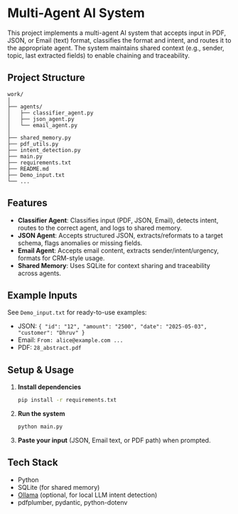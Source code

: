 # Multi-Agent AI System

This project implements a multi-agent AI system that accepts input in PDF, JSON, or Email (text) format, classifies the format and intent, and routes it to the appropriate agent. The system maintains shared context (e.g., sender, topic, last extracted fields) to enable chaining and traceability.

## Project Structure

```
work/
│
├── agents/
│   ├── classifier_agent.py
│   ├── json_agent.py
│   └── email_agent.py
│
├── shared_memory.py
├── pdf_utils.py
├── intent_detection.py
├── main.py
├── requirements.txt
├── README.md
├── Demo_input.txt
└── ...
```

## Features
- **Classifier Agent**: Classifies input (PDF, JSON, Email), detects intent, routes to the correct agent, and logs to shared memory.
- **JSON Agent**: Accepts structured JSON, extracts/reformats to a target schema, flags anomalies or missing fields.
- **Email Agent**: Accepts email content, extracts sender/intent/urgency, formats for CRM-style usage.
- **Shared Memory**: Uses SQLite for context sharing and traceability across agents.

## Example Inputs
See `Demo_input.txt` for ready-to-use examples:
- JSON: `{ "id": "12", "amount": "2500", "date": "2025-05-03", "customer": "Dhruv" }`
- Email: `From: alice@example.com ...`
- PDF: `28_abstract.pdf`

## Setup & Usage
1. **Install dependencies**
   ```sh
   pip install -r requirements.txt
   ```
2. **Run the system**
   ```sh
   python main.py
   ```
3. **Paste your input** (JSON, Email text, or PDF path) when prompted.

## Tech Stack
- Python
- SQLite (for shared memory)
- [Ollama](https://ollama.com/) (optional, for local LLM intent detection)
- pdfplumber, pydantic, python-dotenv

